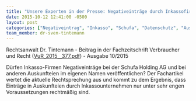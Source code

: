```yaml
---
title: "Unsere Experten in der Presse: Negativeinträge durch Inkassofirmen"
date: 2015-10-12 12:41:00 -0500
layout: post
categories: ["Negativeintrag", "Inkasso", "Schufa", "Datenschutz", "Auskunfteien"]
team_member: dr-sven-tintemann
---
```


Rechtsanwalt Dr. Tintemann - Beitrag in der&nbsp;Fachzeitschrift Verbraucher und Recht ([VuR\_2015\_\_377.pdf](/uploads/dokumente//VuR_2015__377.pdf "VuR\_2015\_\_377.pdf")) - Ausgabe 10/2015

Dürfen Inkasso-Firmen Negativeinträge bei der Schufa Holding AG und bei anderen Auskunfteien im eigenen Namen veröffentlichen? Der Fachartikel wertet die aktuelle Rechtsprechung aus und kommt zu dem Ergebnis, dass Einträge in Auskunfteien durch Inkassounternehmen nur unter sehr engen Voraussetzungen rechtmäßig sind.&nbsp;

